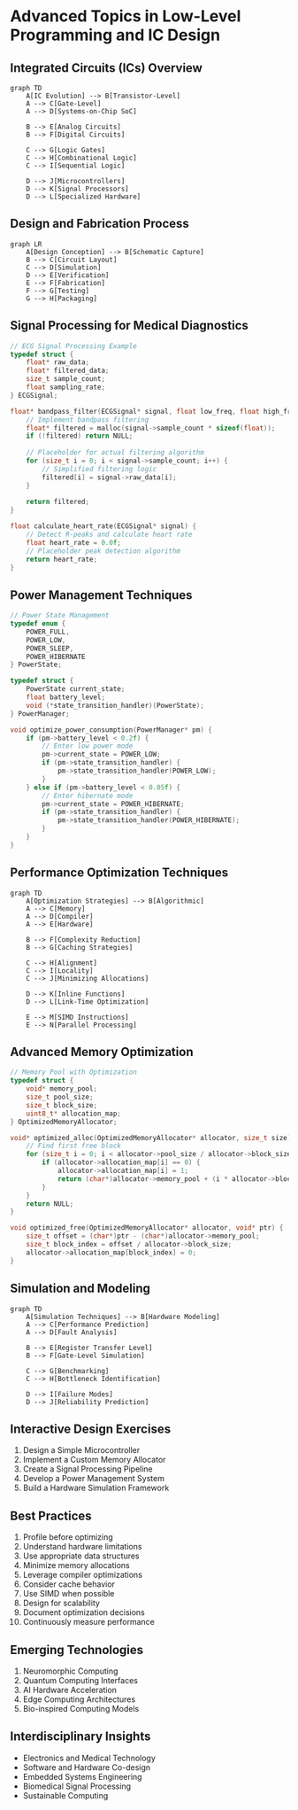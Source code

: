 # Advanced Topics in Low-Level Programming and IC Design

## Integrated Circuits (ICs) Overview
```mermaid
graph TD
    A[IC Evolution] --> B[Transistor-Level]
    A --> C[Gate-Level]
    A --> D[Systems-on-Chip SoC]
    
    B --> E[Analog Circuits]
    B --> F[Digital Circuits]
    
    C --> G[Logic Gates]
    C --> H[Combinational Logic]
    C --> I[Sequential Logic]
    
    D --> J[Microcontrollers]
    D --> K[Signal Processors]
    D --> L[Specialized Hardware]
```

## Design and Fabrication Process
```mermaid
graph LR
    A[Design Conception] --> B[Schematic Capture]
    B --> C[Circuit Layout]
    C --> D[Simulation]
    D --> E[Verification]
    E --> F[Fabrication]
    F --> G[Testing]
    G --> H[Packaging]
```

## Signal Processing for Medical Diagnostics
```c
// ECG Signal Processing Example
typedef struct {
    float* raw_data;
    float* filtered_data;
    size_t sample_count;
    float sampling_rate;
} ECGSignal;

float* bandpass_filter(ECGSignal* signal, float low_freq, float high_freq) {
    // Implement bandpass filtering
    float* filtered = malloc(signal->sample_count * sizeof(float));
    if (!filtered) return NULL;
    
    // Placeholder for actual filtering algorithm
    for (size_t i = 0; i < signal->sample_count; i++) {
        // Simplified filtering logic
        filtered[i] = signal->raw_data[i];
    }
    
    return filtered;
}

float calculate_heart_rate(ECGSignal* signal) {
    // Detect R-peaks and calculate heart rate
    float heart_rate = 0.0f;
    // Placeholder peak detection algorithm
    return heart_rate;
}
```

## Power Management Techniques
```c
// Power State Management
typedef enum {
    POWER_FULL,
    POWER_LOW,
    POWER_SLEEP,
    POWER_HIBERNATE
} PowerState;

typedef struct {
    PowerState current_state;
    float battery_level;
    void (*state_transition_handler)(PowerState);
} PowerManager;

void optimize_power_consumption(PowerManager* pm) {
    if (pm->battery_level < 0.2f) {
        // Enter low power mode
        pm->current_state = POWER_LOW;
        if (pm->state_transition_handler) {
            pm->state_transition_handler(POWER_LOW);
        }
    } else if (pm->battery_level < 0.05f) {
        // Enter hibernate mode
        pm->current_state = POWER_HIBERNATE;
        if (pm->state_transition_handler) {
            pm->state_transition_handler(POWER_HIBERNATE);
        }
    }
}
```

## Performance Optimization Techniques
```mermaid
graph TD
    A[Optimization Strategies] --> B[Algorithmic]
    A --> C[Memory]
    A --> D[Compiler]
    A --> E[Hardware]
    
    B --> F[Complexity Reduction]
    B --> G[Caching Strategies]
    
    C --> H[Alignment]
    C --> I[Locality]
    C --> J[Minimizing Allocations]
    
    D --> K[Inline Functions]
    D --> L[Link-Time Optimization]
    
    E --> M[SIMD Instructions]
    E --> N[Parallel Processing]
```

## Advanced Memory Optimization
```c
// Memory Pool with Optimization
typedef struct {
    void* memory_pool;
    size_t pool_size;
    size_t block_size;
    uint8_t* allocation_map;
} OptimizedMemoryAllocator;

void* optimized_alloc(OptimizedMemoryAllocator* allocator, size_t size) {
    // Find first free block
    for (size_t i = 0; i < allocator->pool_size / allocator->block_size; i++) {
        if (allocator->allocation_map[i] == 0) {
            allocator->allocation_map[i] = 1;
            return (char*)allocator->memory_pool + (i * allocator->block_size);
        }
    }
    return NULL;
}

void optimized_free(OptimizedMemoryAllocator* allocator, void* ptr) {
    size_t offset = (char*)ptr - (char*)allocator->memory_pool;
    size_t block_index = offset / allocator->block_size;
    allocator->allocation_map[block_index] = 0;
}
```

## Simulation and Modeling
```mermaid
graph TD
    A[Simulation Techniques] --> B[Hardware Modeling]
    A --> C[Performance Prediction]
    A --> D[Fault Analysis]
    
    B --> E[Register Transfer Level]
    B --> F[Gate-Level Simulation]
    
    C --> G[Benchmarking]
    C --> H[Bottleneck Identification]
    
    D --> I[Failure Modes]
    D --> J[Reliability Prediction]
```

## Interactive Design Exercises
1. Design a Simple Microcontroller
2. Implement a Custom Memory Allocator
3. Create a Signal Processing Pipeline
4. Develop a Power Management System
5. Build a Hardware Simulation Framework

## Best Practices
1. Profile before optimizing
2. Understand hardware limitations
3. Use appropriate data structures
4. Minimize memory allocations
5. Leverage compiler optimizations
6. Consider cache behavior
7. Use SIMD when possible
8. Design for scalability
9. Document optimization decisions
10. Continuously measure performance

## Emerging Technologies
1. Neuromorphic Computing
2. Quantum Computing Interfaces
3. AI Hardware Acceleration
4. Edge Computing Architectures
5. Bio-inspired Computing Models

## Interdisciplinary Insights
- Electronics and Medical Technology
- Software and Hardware Co-design
- Embedded Systems Engineering
- Biomedical Signal Processing
- Sustainable Computing 
